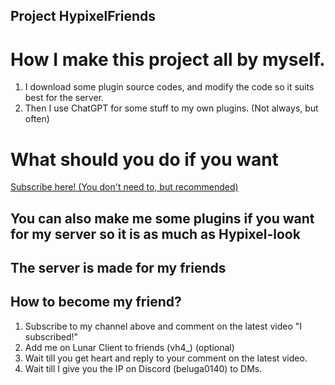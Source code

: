 ## Project HypixelFriends ##
# How I make this project all by myself.
1. I download some plugin source codes, and modify the code so it suits best for the server.
2. Then I use ChatGPT for some stuff to my own plugins. (Not always, but often)
# What should you do if you want
<a href=youtube.com/@techandgamingtm>Subscribe here! (You don't need to, but recommended)</a>
## You can also make me some plugins if you want for my server so it is as much as Hypixel-look ##
## The server is made for my friends ##
## How to become my friend? ##
1. Subscribe to my channel above and comment on the latest video "I subscribed!"
2. Add me on Lunar Client to friends (vh4_) (optional)
3. Wait till you get heart and reply to your comment on the latest video.
4. Wait till I give you the IP on Discord (beluga0140) to DMs.
